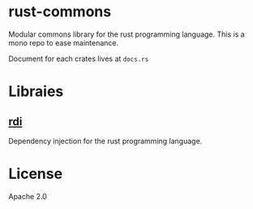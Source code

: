 # rust-commons

Modular commons library for the rust programming language.
This is a mono repo to ease maintenance.

Document for each crates lives at `docs.rs`

# Libraies

## [rdi](https://docs.rs/rdi)

Dependency injection for the rust programming language.

# License

Apache 2.0